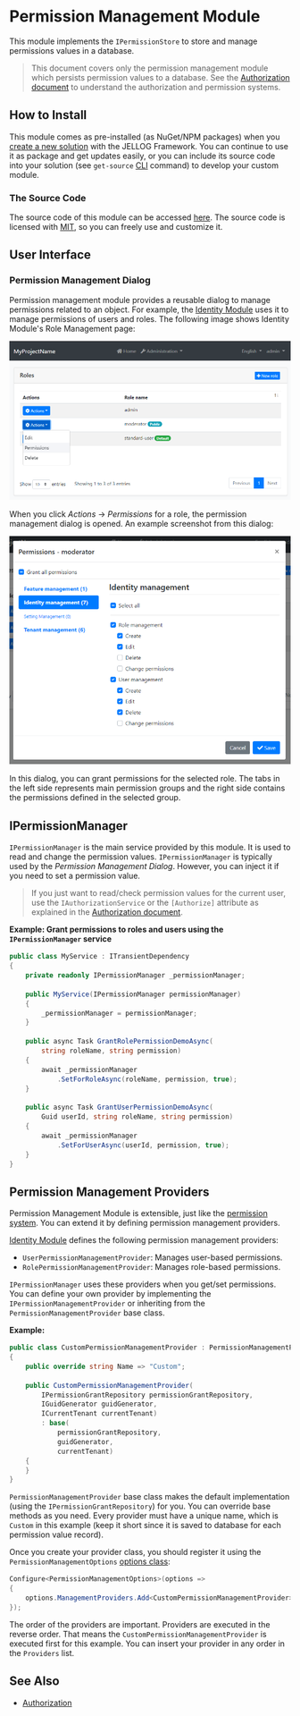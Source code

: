 # Permission Management Module

This module implements the `IPermissionStore` to store and manage permissions values in a database.

> This document covers only the permission management module which persists permission values to a database. See the [Authorization document](../Authorization.md) to understand the authorization and permission systems.

## How to Install

This module comes as pre-installed (as NuGet/NPM packages) when you [create a new solution](https://jellog.io/get-started) with the JELLOG Framework. You can continue to use it as package and get updates easily, or you can include its source code into your solution (see `get-source` [CLI](../CLI.md) command) to develop your custom module.

### The Source Code

The source code of this module can be accessed [here](https://github.com/jellogframework/jellog/tree/dev/modules/permission-management). The source code is licensed with [MIT](https://choosealicense.com/licenses/mit/), so you can freely use and customize it.

## User Interface

### Permission Management Dialog

Permission management module provides a reusable dialog to manage permissions related to an object. For example, the [Identity Module](Identity.md) uses it to manage permissions of users and roles. The following image shows Identity Module's Role Management page:

![permissions-module-open-dialog](../images/permissions-module-open-dialog.png)

When you click *Actions* -> *Permissions* for a role, the permission management dialog is opened. An example screenshot from this dialog:

![permissions-module-dialog](../images/permissions-module-dialog.png)

In this dialog, you can grant permissions for the selected role. The tabs in the left side represents main permission groups and the right side contains the permissions defined in the selected group.

## IPermissionManager

`IPermissionManager` is the main service provided by this module. It is used to read and change the permission values. `IPermissionManager` is typically used by the *Permission Management Dialog*. However, you can inject it if you need to set a permission value.

> If you just want to read/check permission values for the current user, use the `IAuthorizationService` or the `[Authorize]` attribute as explained in the [Authorization document](../Authorization.md).

**Example: Grant permissions to roles and users using the `IPermissionManager` service**

````csharp
public class MyService : ITransientDependency
{
    private readonly IPermissionManager _permissionManager;

    public MyService(IPermissionManager permissionManager)
    {
        _permissionManager = permissionManager;
    }

    public async Task GrantRolePermissionDemoAsync(
        string roleName, string permission)
    {
        await _permissionManager
            .SetForRoleAsync(roleName, permission, true);
    }

    public async Task GrantUserPermissionDemoAsync(
        Guid userId, string roleName, string permission)
    {
        await _permissionManager
            .SetForUserAsync(userId, permission, true);
    }
}
````

## Permission Management Providers

Permission Management Module is extensible, just like the [permission system](../Authorization.md).  You can extend it by defining permission management providers.

[Identity Module](Identity.md) defines the following permission management providers:

* `UserPermissionManagementProvider`: Manages user-based permissions.
* `RolePermissionManagementProvider`: Manages role-based permissions.

`IPermissionManager` uses these providers when you get/set permissions. You can define your own provider by implementing the `IPermissionManagementProvider` or inheriting from the `PermissionManagementProvider` base class.

**Example:**

````csharp
public class CustomPermissionManagementProvider : PermissionManagementProvider
{
    public override string Name => "Custom";

    public CustomPermissionManagementProvider(
        IPermissionGrantRepository permissionGrantRepository,
        IGuidGenerator guidGenerator,
        ICurrentTenant currentTenant)
        : base(
            permissionGrantRepository,
            guidGenerator,
            currentTenant)
    {
    }
}
````

`PermissionManagementProvider` base class makes the default implementation (using the `IPermissionGrantRepository`) for you. You can override base methods as you need. Every provider must have a unique name, which is `Custom` in this example (keep it short since it is saved to database for each permission value record).

Once you create your provider class, you should register it using the `PermissionManagementOptions` [options class](../Options.md):

````csharp
Configure<PermissionManagementOptions>(options =>
{
    options.ManagementProviders.Add<CustomPermissionManagementProvider>();
});
````

The order of the providers are important. Providers are executed in the reverse order. That means the `CustomPermissionManagementProvider` is executed first for this example. You can insert your provider in any order in the `Providers` list.

## See Also

* [Authorization](../Authorization.md)